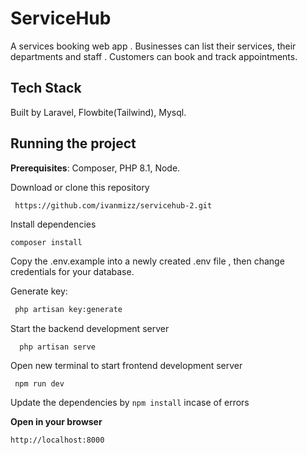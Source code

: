 # ServiceHub
A services booking web app . Businesses can list their services, their departments and staff . Customers can book and track appointments.

## Tech Stack
Built by Laravel, Flowbite(Tailwind), Mysql.

## Running the project 

**Prerequisites**: Composer, PHP 8.1, Node.

Download or clone this repository    
```
 https://github.com/ivanmizz/servicehub-2.git
```
Install dependencies  
  ```sh
  composer install
  ```
Copy the .env.example into a newly created .env file , then change credentials for your database.

Generate key:  
```sh
 php artisan key:generate
``` 
Start the backend development server  
```
  php artisan serve
```
Open new terminal to start frontend development server  
```
 npm run dev
```
Update the dependencies by `npm install` incase of errors

**Open in your browser**  
```
http://localhost:8000
```

